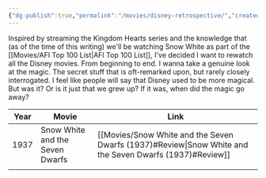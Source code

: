 ```yaml
---
{"dg-publish":true,"permalink":"/movies/disney-retrospective/","created":"2024-05-28","updated":"2024-05-28"}
---
```



Inspired by streaming the Kingdom Hearts series and the knowledge that (as of the time of this writing) we'll be watching Snow White as part of the [[Movies/AFI Top 100 List\|AFI Top 100 List]], I've decided I want to rewatch all the Disney movies. From beginning to end. I wanna take a genuine look at the magic. The secret stuff that is oft-remarked upon, but rarely closely interrogated. I feel like people will say that Disney used to be more magical. But was it? Or is it just that we grew up? If it was, when did the magic go away?

| Year | Movie                           | Link                                              |
| ---- | ------------------------------- | ------------------------------------------------- |
| 1937 | Snow White and the Seven Dwarfs | [[Movies/Snow White and the Seven Dwarfs (1937)#Review\|Snow White and the Seven Dwarfs (1937)#Review]] |
|      |                                 |                                                   |
